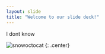 ```yaml
---
layout: slide
title: "Welcome to our slide deck!"
---
```


I dont know

![snowoctocat](https://octodex.github.com/images/snowoctocat.png)
{: .center}
